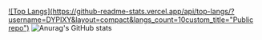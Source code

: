 [![Top Langs](https://github-readme-stats.vercel.app/api/top-langs/?username=DYPIXY&layout=compact&langs_count=10custom_title="Public repo")](https://github.com/DYPIXY/github-readme-stats)
![Anurag's GitHub stats](https://github-readme-stats.vercel.app/api?username=DYPIXY&count_private=true&show_icons=true&theme=radical)
